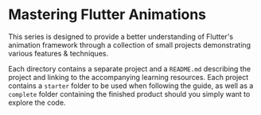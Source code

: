 # Mastering Flutter Animations

This series is designed to provide a better understanding of Flutter's animation framework through a collection of small projects demonstrating various features & techniques.

Each directory contains a separate project and a `README.md` describing the project and linking to the accompanying learning resources. Each project contains a `starter` folder to be used when following the guide, as well as a `complete` folder containing the finished product should you simply want to explore the code.
